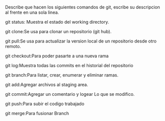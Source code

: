 Describe que hacen los siguientes comandos de git, escribe su descripcion al frente en una sola linea.

git status: Muestra el estado del working directory.

git clone:Se usa para clonar un repositorio (git hub).

git pull:Se usa para actualizar la version local de un repositorio desde otro remoto.

git checkout:Para poder pasarte a una nueva rama

git log:Muestra todas las commits en el historial del repositorio

git branch:Para listar, crear, enumerar y eliminar ramas.

git add:Agregar archivos al staging area.

git commit:Agregar un comentario y logear Lo que se modifico.

git push:Para subir el codigo trabajado 

git merge:Para fusionar Branch 
